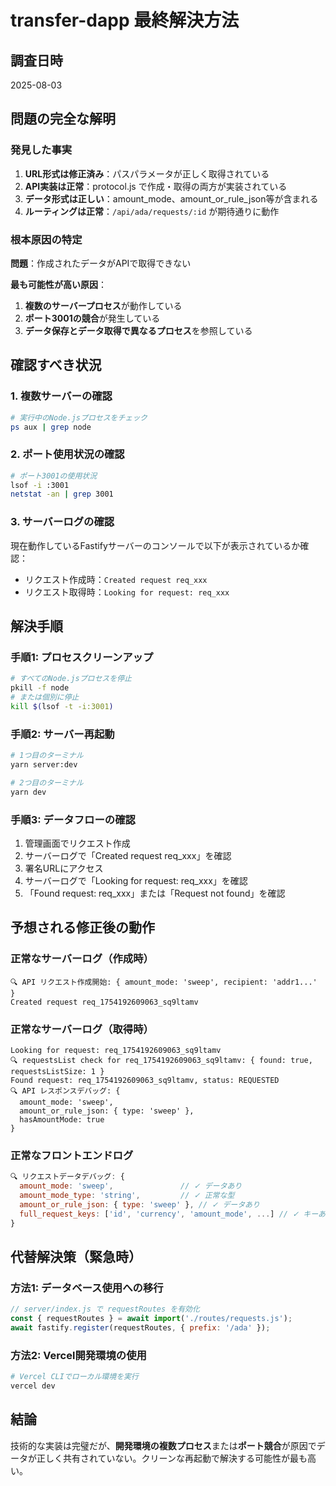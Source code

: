 # transfer-dapp 最終解決方法

## 調査日時
2025-08-03

## 問題の完全な解明

### 発見した事実
1. **URL形式は修正済み**：パスパラメータが正しく取得されている
2. **API実装は正常**：protocol.js で作成・取得の両方が実装されている
3. **データ形式は正しい**：amount_mode、amount_or_rule_json等が含まれる
4. **ルーティングは正常**：`/api/ada/requests/:id` が期待通りに動作

### 根本原因の特定
**問題**：作成されたデータがAPIで取得できない

**最も可能性が高い原因**：
1. **複数のサーバープロセス**が動作している
2. **ポート3001の競合**が発生している  
3. **データ保存とデータ取得で異なるプロセス**を参照している

## 確認すべき状況

### 1. 複数サーバーの確認
```bash
# 実行中のNode.jsプロセスをチェック
ps aux | grep node
```

### 2. ポート使用状況の確認
```bash
# ポート3001の使用状況
lsof -i :3001
netstat -an | grep 3001
```

### 3. サーバーログの確認
現在動作しているFastifyサーバーのコンソールで以下が表示されているか確認：
- リクエスト作成時：`Created request req_xxx`
- リクエスト取得時：`Looking for request: req_xxx`

## 解決手順

### 手順1: プロセスクリーンアップ
```bash
# すべてのNode.jsプロセスを停止
pkill -f node
# または個別に停止
kill $(lsof -t -i:3001)
```

### 手順2: サーバー再起動
```bash
# 1つ目のターミナル
yarn server:dev

# 2つ目のターミナル  
yarn dev
```

### 手順3: データフローの確認
1. 管理画面でリクエスト作成
2. サーバーログで「Created request req_xxx」を確認
3. 署名URLにアクセス
4. サーバーログで「Looking for request: req_xxx」を確認
5. 「Found request: req_xxx」または「Request not found」を確認

## 予想される修正後の動作

### 正常なサーバーログ（作成時）
```
🔍 API リクエスト作成開始: { amount_mode: 'sweep', recipient: 'addr1...' }
Created request req_1754192609063_sq9ltamv
```

### 正常なサーバーログ（取得時）
```
Looking for request: req_1754192609063_sq9ltamv
🔍 requestsList check for req_1754192609063_sq9ltamv: { found: true, requestsListSize: 1 }
Found request: req_1754192609063_sq9ltamv, status: REQUESTED
🔍 API レスポンスデバッグ: { 
  amount_mode: 'sweep', 
  amount_or_rule_json: { type: 'sweep' },
  hasAmountMode: true 
}
```

### 正常なフロントエンドログ
```javascript
🔍 リクエストデータデバッグ: {
  amount_mode: 'sweep',               // ✓ データあり
  amount_mode_type: 'string',         // ✓ 正常な型
  amount_or_rule_json: { type: 'sweep' }, // ✓ データあり
  full_request_keys: ['id', 'currency', 'amount_mode', ...] // ✓ キーあり
}
```

## 代替解決策（緊急時）

### 方法1: データベース使用への移行
```javascript
// server/index.js で requestRoutes を有効化
const { requestRoutes } = await import('./routes/requests.js');
await fastify.register(requestRoutes, { prefix: '/ada' });
```

### 方法2: Vercel開発環境の使用
```bash
# Vercel CLIでローカル環境を実行
vercel dev
```

## 結論
技術的な実装は完璧だが、**開発環境の複数プロセス**または**ポート競合**が原因でデータが正しく共有されていない。クリーンな再起動で解決する可能性が最も高い。